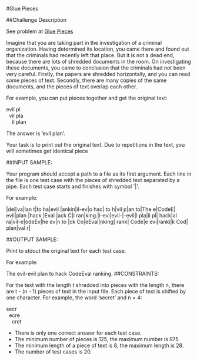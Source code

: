 #Glue Pieces

##Challenge Description

See problem at [Glue Pieces](https://www.codeeval.com/open_challenges/185/)

Imagine that you are taking part in the investigation of a criminal organization. Having determined its location, you came there and found out that the criminals had recently left that place. But it is not a dead end, because there are lots of shredded documents in the room. On investigating these documents, you came to conclusion that the criminals had not been very careful. Firstly, the papers are shredded horizontally, and you can read some pieces of text. Secondly, there are many copies of the same documents, and the pieces of text overlap each other.

For example, you can put pieces together and get the original text:

evil pl  
&nbsp;&nbsp;vil pla  
&nbsp;&nbsp;&nbsp;&nbsp;il plan

The answer is ‘evil plan’.

Your task is to print out the original text. Due to repetitions in the text, you will sometimes get identical piece


##INPUT SAMPLE:

Your program should accept a path to a file as its first argument. Each line in the file is one test case with the pieces of shredded text separated by a pipe. Each test case starts and finishes with symbol '|'.

For example:

|deEva|lan t|to ha|evil |ankin|il-ev|o hac| to h|vil p|an to|The e|CodeE| 
evil|plan |hack |Eval |ack C|l ran|king.|l-evi|evil-|-evil|l pla|il pl| hack|al 
ra|vil-e|odeEv|he ev|n to |ck Co|eEval|nking| rank| Code|e evi|ranki|k Cod| 
plan|val r|

##OUTPUT SAMPLE:

Print to stdout the original text for each test case.

For example:

The evil-evil plan to hack CodeEval ranking.
##CONSTRAINTS:

For the text with the length t shredded into pieces with the length n, there are t - (n - 1) pieces of text in the input file. Each piece of text is shifted by one character. For example, the word ‘secret’ and n = 4:

secr  
&nbsp;&nbsp;ecre  
&nbsp;&nbsp;&nbsp;&nbsp;cret  

* There is only one correct answer for each test case.
* The minimum number of pieces is 125, the maximum number is 975.
* The minimum length of a piece of text is 8, the maximum length is 28.
* The number of test cases is 20.
